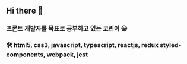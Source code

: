 ## Hi there 👋

### 프론트 개발자를 목표로 공부하고 있는 코린이 😀

### 🛠 html5, css3, javascript, typescript, reactjs, redux styled-components, webpack, jest
